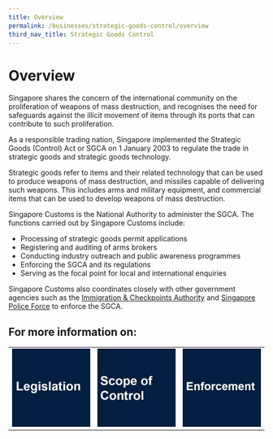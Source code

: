 ```yaml
---
title: Overview
permalink: /businesses/strategic-goods-control/overview
third_nav_title: Strategic Goods Control
---
```


# Overview

Singapore shares the concern of the international community on the proliferation of weapons of mass destruction, and recognises the need for safeguards against the illicit movement of items through its ports that can contribute to such proliferation.

As a responsible trading nation, Singapore implemented the Strategic Goods (Control) Act or SGCA on 1 January 2003 to regulate the trade in strategic goods and strategic goods technology.

Strategic goods refer to items and their related technology that can be used to produce weapons of mass destruction, and missiles capable of delivering such weapons. This includes arms and military equipment, and commercial items that can be used to develop weapons of mass destruction.

Singapore Customs is the National Authority to administer the SGCA. The functions carried out by Singapore Customs include:

-   Processing of strategic goods permit applications
-   Registering and auditing of arms brokers
-   Conducting industry outreach and public awareness programmes
-   Enforcing the SGCA and its regulations
-   Serving as the focal point for local and international enquiries


Singapore Customs also coordinates closely with other government agencies such as the  [Immigration & Checkpoints Authority](http://www.ica.gov.sg/)  and  [Singapore Police Force](http://www.spf.gov.sg/)  to enforce the SGCA.

## For more information on: 

|  |  |  |
|--|--|--|
| **[![](/images/sgco1.jpg)](/businesses/strategic-goods-control-1/overview/legislation)** |**[![](/images/sgco2.jpg)](/businesses/strategic-goods-control-1/overview/scope-of-control)** | **[![](/images/sgco3.jpg)](/businesses/strategic-goods-control-1/overview/enforcement)** |
